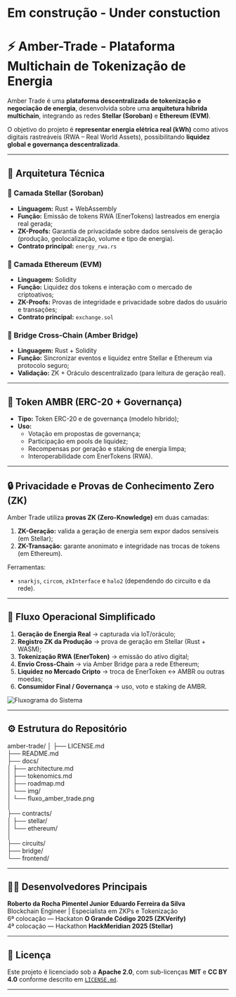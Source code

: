 # Em construção - Under constuction

# ⚡ Amber-Trade - Plataforma Multichain de Tokenização de Energia

Amber Trade é uma **plataforma descentralizada de tokenização e negociação de energia**, desenvolvida sobre uma **arquitetura híbrida multichain**, integrando as redes **Stellar (Soroban)** e **Ethereum (EVM)**.

O objetivo do projeto é **representar energia elétrica real (kWh)** como ativos digitais rastreáveis (RWA – Real World Assets), possibilitando **liquidez global e governança descentralizada**.

---

## 🧩 Arquitetura Técnica

### 🔹 Camada Stellar (Soroban)
- **Linguagem:** Rust + WebAssembly
- **Função:** Emissão de tokens RWA (EnerTokens) lastreados em energia real gerada;
- **ZK-Proofs:** Garantia de privacidade sobre dados sensíveis de geração (produção, geolocalização, volume e tipo de energia).
- **Contrato principal:** `energy_rwa.rs`

### 🔹 Camada Ethereum (EVM)
- **Linguagem:** Solidity
- **Função:** Liquidez dos tokens e interação com o mercado de criptoativos;
- **ZK-Proofs:** Provas de integridade e privacidade sobre dados do usuário e transações;
- **Contrato principal:** `exchange.sol`

### 🔹 Bridge Cross-Chain (Amber Bridge)
- **Linguagem:** Rust + Solidity
- **Função:** Sincronizar eventos e liquidez entre Stellar e Ethereum via protocolo seguro;
- **Validação:** ZK + Oráculo descentralizado (para leitura de geração real).

---

## 💠 Token AMBR (ERC-20 + Governança)
- **Tipo:** Token ERC-20 e de governança (modelo híbrido);
- **Uso:**
  - Votação em propostas de governança;
  - Participação em pools de liquidez;
  - Recompensas por geração e staking de energia limpa;
  - Interoperabilidade com EnerTokens (RWA).

---

## 🔒 Privacidade e Provas de Conhecimento Zero (ZK)
Amber Trade utiliza **provas ZK (Zero-Knowledge)** em duas camadas:
1. **ZK-Geração:** valida a geração de energia sem expor dados sensíveis (em Stellar);
2. **ZK-Transação:** garante anonimato e integridade nas trocas de tokens (em Ethereum).

Ferramentas:
- `snarkjs`, `circom`, `zkInterface` e `halo2` (dependendo do circuito e da rede).

---

## 🔗 Fluxo Operacional Simplificado

1. **Geração de Energia Real** → capturada via IoT/oráculo;
2. **Registro ZK da Produção** → prova de geração em Stellar (Rust + WASM);
3. **Tokenização RWA (EnerToken)** → emissão do ativo digital;
4. **Envio Cross-Chain** → via Amber Bridge para a rede Ethereum;
5. **Liquidez no Mercado Cripto** → troca de EnerToken ↔ AMBR ou outras moedas;
6. **Consumidor Final / Governança** → uso, voto e staking de AMBR.

![Fluxograma do Sistema](docs/img/fluxo_amber_trade.png)

---

## ⚙️ Estrutura do Repositório

amber-trade/
│
├── LICENSE.md  
├── README.md  
├── docs/  
│ ├── architecture.md  
│ ├── tokenomics.md  
│ ├── roadmap.md  
│ └── img/  
│ └── fluxo_amber_trade.png  
│  
├── contracts/  
│ ├── stellar/  
│ └── ethereum/  
│  
├── circuits/  
├── bridge/  
└── frontend/  

---

## 🧑‍💻 Desenvolvedores Principais
**Roberto da Rocha Pimentel Junior** 
**Eduardo Ferreira da Silva**  
Blockchain Engineer | Especialista em ZKPs e Tokenização  
6ª colocação — Hackaton **O Grande Código 2025 (ZKVerify)**  
4ª colocação — Hackathon **HackMeridian 2025 (Stellar)**  

---

## 📄 Licença  
Este projeto é licenciado sob a **Apache 2.0**, com sub-licenças **MIT** e **CC BY 4.0** conforme descrito em [`LICENSE.md`](LICENSE.md).

---
